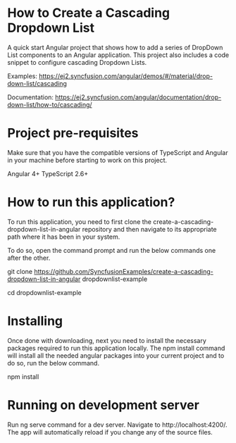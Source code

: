 # How to Create a Cascading Dropdown List

A quick start Angular project that shows how to add a series of DropDown List components to an Angular application. This project also includes a code snippet to configure cascading Dropdown Lists.

Examples: https://ej2.syncfusion.com/angular/demos/#/material/drop-down-list/cascading 
 
Documentation: https://ej2.syncfusion.com/angular/documentation/drop-down-list/how-to/cascading/ 


# Project pre-requisites

Make sure that you have the compatible versions of TypeScript and Angular in your machine before starting to work on this project.

Angular 4+
TypeScript 2.6+

# How to run this application?

To run this application, you need to first clone the create-a-cascading-dropdown-list-in-angular repository and then navigate to its appropriate path where it has been in your system.

To do so, open the command prompt and run the below commands one after the other.

git clone https://github.com/SyncfusionExamples/create-a-cascading-dropdown-list-in-angular dropdownlist-example

cd dropdownlist-example

# Installing

Once done with downloading, next you need to install the necessary packages required to run this application locally. The npm install command will install all the needed angular packages into your current project and to do so, run the below command.

npm install

# Running on development server

Run ng serve command for a dev server. Navigate to http://localhost:4200/. The app will automatically reload if you change any of the source files.

